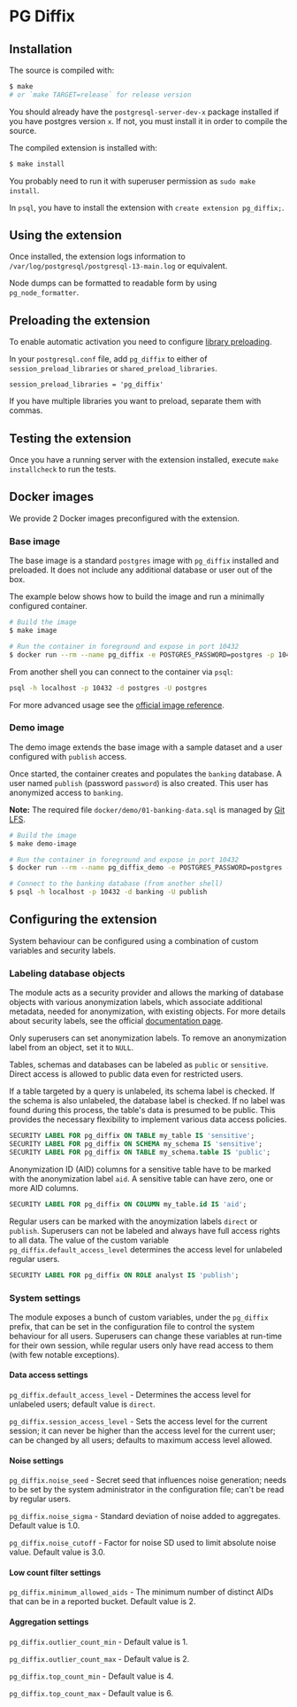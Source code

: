 # PG Diffix

## Installation

The source is compiled with:

```sh
$ make
# or `make TARGET=release` for release version
```

You should already have the `postgresql-server-dev-x` package installed if you have postgres version `x`.
If not, you must install it in order to compile the source.

The compiled extension is installed with:

```sh
$ make install
```

You probably need to run it with superuser permission as `sudo make install`.

In `psql`, you have to install the extension with `create extension pg_diffix;`.

## Using the extension

Once installed, the extension logs information to `/var/log/postgresql/postgresql-13-main.log` or equivalent.

Node dumps can be formatted to readable form by using `pg_node_formatter`.

## Preloading the extension

To enable automatic activation you need to configure [library preloading](https://www.postgresql.org/docs/13/runtime-config-client.html#RUNTIME-CONFIG-CLIENT-PRELOAD).

In your `postgresql.conf` file, add `pg_diffix` to either of `session_preload_libraries` or `shared_preload_libraries`.

```
session_preload_libraries = 'pg_diffix'
```

If you have multiple libraries you want to preload, separate them with commas.

## Testing the extension

Once you have a running server with the extension installed, execute `make installcheck` to run the tests.

## Docker images

We provide 2 Docker images preconfigured with the extension.

### Base image

The base image is a standard `postgres` image with `pg_diffix` installed and preloaded.
It does not include any additional database or user out of the box.

The example below shows how to build the image and run a minimally configured container.

```sh
# Build the image
$ make image

# Run the container in foreground and expose in port 10432
$ docker run --rm --name pg_diffix -e POSTGRES_PASSWORD=postgres -p 10432:5432 pg_diffix
```

From another shell you can connect to the container via `psql`:

```sh
psql -h localhost -p 10432 -d postgres -U postgres
```

For more advanced usage see the [official image reference](https://hub.docker.com/_/postgres).

### Demo image

The demo image extends the base image with a sample dataset and a user configured with `publish` access.

Once started, the container creates and populates the `banking` database. A user named
`publish` (password `password`) is also created. This user has anonymized access to `banking`.

**Note:** The required file `docker/demo/01-banking-data.sql` is managed by [Git LFS](https://git-lfs.github.com).

```sh
# Build the image
$ make demo-image

# Run the container in foreground and expose in port 10432
$ docker run --rm --name pg_diffix_demo -e POSTGRES_PASSWORD=postgres -p 10432:5432 pg_diffix_demo

# Connect to the banking database (from another shell)
$ psql -h localhost -p 10432 -d banking -U publish
```

## Configuring the extension

System behaviour can be configured using a combination of custom variables and security labels.

### Labeling database objects

The module acts as a security provider and allows the marking of database objects with various anonymization labels,
which associate additional metadata, needed for anonymization, with existing objects. For more details about security
labels, see the official [documentation page](https://www.postgresql.org/docs/current/sql-security-label.html).

Only superusers can set anonymization labels.
To remove an anonymization label from an object, set it to `NULL`.

Tables, schemas and databases can be labeled as `public` or `sensitive`. Direct access is allowed to public data
even for restricted users.

If a table targeted by a query is unlabeled, its schema label is checked. If the schema is also unlabeled, the
database label is checked. If no label was found during this process, the table's data is presumed to be public.
This provides the necessary flexibility to implement various data access policies.

```sql
SECURITY LABEL FOR pg_diffix ON TABLE my_table IS 'sensitive';
SECURITY LABEL FOR pg_diffix ON SCHEMA my_schema IS 'sensitive';
SECURITY LABEL FOR pg_diffix ON TABLE my_schema.table IS 'public';
```

Anonymization ID (AID) columns for a sensitive table have to be marked with the anonymization label `aid`. A sensitive
table can have zero, one or more AID columns.

```SQL
SECURITY LABEL FOR pg_diffix ON COLUMN my_table.id IS 'aid';
```

Regular users can be marked with the anoymization labels `direct` or `publish`. Superusers can not be labeled and
always have full access rights to all data. The value of the custom variable `pg_diffix.default_access_level`
determines the access level for unlabeled regular users.

```SQL
SECURITY LABEL FOR pg_diffix ON ROLE analyst IS 'publish';
```

### System settings

The module exposes a bunch of custom variables, under the `pg_diffix` prefix, that can be set in the configuration file
to control the system behaviour for all users. Superusers can change these variables at run-time for their own session,
while regular users only have read access to them (with few notable exceptions).

#### Data access settings

`pg_diffix.default_access_level` - Determines the access level for unlabeled users; default value is `direct`.

`pg_diffix.session_access_level` - Sets the access level for the current session; it can never be higher than the access
level for the current user; can be changed by all users; defaults to maximum access level allowed.

#### Noise settings

`pg_diffix.noise_seed` - Secret seed that influences noise generation; needs to be set by the system administrator in
the configuration file; can't be read by regular users.

`pg_diffix.noise_sigma` - Standard deviation of noise added to aggregates. Default value is 1.0.

`pg_diffix.noise_cutoff` - Factor for noise SD used to limit absolute noise value. Default value is 3.0.

#### Low count filter settings

`pg_diffix.minimum_allowed_aids` - The minimum number of distinct AIDs that can be in a reported bucket.
Default value is 2.

#### Aggregation settings

`pg_diffix.outlier_count_min` - Default value is 1.

`pg_diffix.outlier_count_max` - Default value is 2.

`pg_diffix.top_count_min` - Default value is 4.

`pg_diffix.top_count_max` - Default value is 6.
